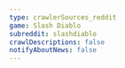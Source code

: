 ```yaml
---
type: crawlerSources_reddit
game: Slash Diablo
subreddit: slashdiablo
crawlDescriptions: false
notifyAboutNews: false
---
```

